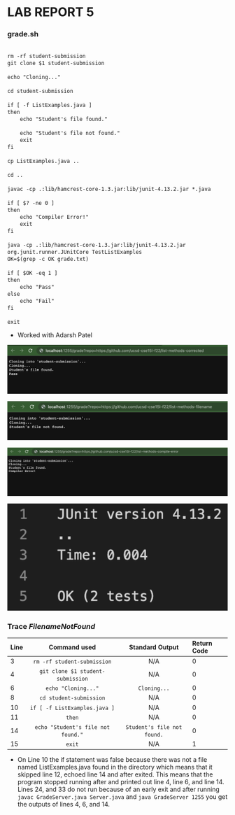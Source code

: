 # LAB REPORT 5

### grade.sh

```# Create your grading script here

rm -rf student-submission
git clone $1 student-submission

echo "Cloning..."

cd student-submission

if [ -f ListExamples.java ]
then
    echo "Student's file found."

    echo "Student's file not found."
    exit
fi

cp ListExamples.java ..

cd ..

javac -cp .:lib/hamcrest-core-1.3.jar:lib/junit-4.13.2.jar *.java

if [ $? -ne 0 ]
then
    echo "Compiler Error!"
    exit
fi

java -cp .:lib/hamcrest-core-1.3.jar:lib/junit-4.13.2.jar org.junit.runner.JUnitCore TestListExamples
OK=$(grep -c OK grade.txt)

if [ $OK -eq 1 ]
then
    echo "Pass"
else
    echo "Fail"
fi

exit
```

- Worked with Adarsh Patel

![Image](./PASSEDTEST.png)


![Image](./FilenameNotFound.png)


![Image](./CompilerError.png)


![Image](./TESTS.png)

### Trace *FilenameNotFound* 

|   Line   |            Command used            |       Standard Output     |   Return Code   |
| -------- |   :-----------------------------:  |     :-----------------:   |   :----------   |
|    3     |     `rm -rf student-submission`    |              N/A          |         0       |
|    4     | `git clone $1 student-submission`  |              N/A          |         0       |
|    6     |        `echo "Cloning..."`         |         `Cloning...`      |         0       |
|    8     |      `cd student-submission`       |              N/A          |         0       |
|    10    |    `if [ -f ListExamples.java ]`   |              N/A          |         0       |
|    11    |            `then`                  |              N/A          |         0       |
|    14    | `echo "Student's file not found."` |`Student's file not found.`|         0       |
|    15    |            `exit`                  |              N/A          |         1       |

- On Line 10 the if statement was false because there was not a file named ListExamples.java found in the directory which means that it skipped line 12, echoed line 14 and after exited. This means that the program stopped running after and printed out line 4, line 6, and line 14. Lines 24, and 33 do not run because of an early exit and after running `javac GradeServer.java Server.java` and `java GradeServer 1255` you get the outputs of lines 4, 6, and 14.

